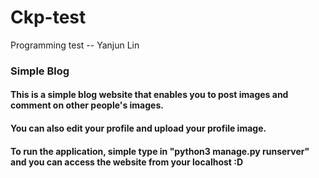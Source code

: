 # Ckp-test
Programming test -- Yanjun Lin
### Simple Blog
#### This is a simple blog website that enables you to post images and comment on other people's images.
#### You can also edit your profile and upload your profile image.
#### To run the application, simple type in "python3 manage.py runserver" and you can access the website from your localhost :D
